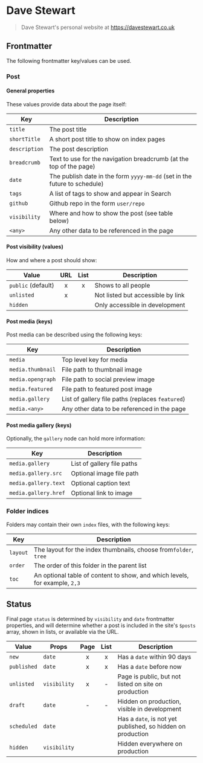 # Dave Stewart

> Dave Stewart's personal website at https://davestewart.co.uk

## Frontmatter

The following frontmatter key/values can be used. 

### Post

####  General properties

These values provide data about the page itself: 

| Key           | Description                                                               |
|---------------|---------------------------------------------------------------------------|
| `title`       | The post title                                                            |
| `shortTitle`  | A short post title to show on index pages                                 |
| `description` | The post description                                                      |
| `breadcrumb`  | Text to use for the navigation breadcrumb (at the top of the page)        |
| `date`        | The publish date in the form `yyyy-mm-dd` (set in the future to schedule) |
| `tags`        | A list of tags to show and appear in Search                               |
| `github`      | Github repo in the form `user/repo`                                       |
| `visibility`  | Where and how to show the post (see table below)                          |
| `<any>`       | Any other data to be referenced in the page                               |

#### Post visibility (values)

How and where a post should show:

| Value              | URL | List | Description                        |
|--------------------|:---:|:----:|------------------------------------|
| `public` (default) |  x  |  x   | Shows to all people                |
| `unlisted`         |  x  |      | Not listed but accessible by link  |
| `hidden`           |     |      | Only accessible in development     |

#### Post media (keys)

Post media can be described using the following keys:

| Key               | Description                                      |
|-------------------|--------------------------------------------------|
| `media`           | Top level key for media                          |
| `media.thumbnail` | File path to thumbnail image                     |
| `media.opengraph` | File path to social preview image                |
| `media.featured`  | File path to featured post image                 |
| `media.gallery`   | List of gallery file paths (replaces `featured`) |
| `media.<any>`     | Any other data to be referenced in the page      |

#### Post media gallery (keys)

Optionally, the `gallery` node can hold more information:

| Key                  | Description                |
|----------------------|----------------------------|
| `media.gallery`      | List of gallery file paths |
| `media.gallery.src`  | Optional image file path   |
| `media.gallery.text` | Optional caption text      |
| `media.gallery.href` | Optional link to image     |

### Folder indices

Folders may contain their own `index` files, with the following keys:

| Key           | Description                                                                |
|---------------|----------------------------------------------------------------------------|
| `layout`      | The layout for the index thumbnails, choose from`folder`, `tree`           |
| `order`       | The order of this folder in the parent list                                |
| `toc`         | An optional table of content to show, and which levels, for example, `2,3` |

## Status

Final page `status` is determined by `visibility` and `date` frontmatter properties, and will determine whether a post is included in the site's `$posts` array, shown in lists, or available via the URL.

| Value       | Props        | Page | List | Description                                                 |
|-------------|--------------|:----:|:----:|-------------------------------------------------------------|
| `new`       | `date`       |  x   |  x   | Has a `date` within 90 days                                 |
| `published` | `date`       |  x   |  x   | Has a `date` before now                                     |
| `unlisted`  | `visibility` |  x   |  -   | Page is public, but not listed on site on production        |
| `draft`     | `date`       |  -   |  -   | Hidden on production, visible in development                |
| `scheduled` | `date`       |      |      | Has a `date`, is not yet published, so hidden on production |
| `hidden`    | `visibility` |      |      | Hidden everywhere on production                             |
